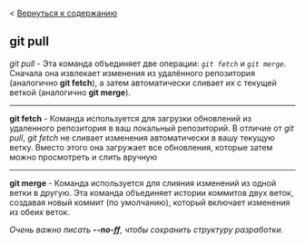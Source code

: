 < [Вернуться к содержанию](/readme.md)
## git pull
*git pull* - Эта команда объединяет две операции: *`git fetch`* и *`git merge`*.
Сначала она извлекает изменения из удалённого репозитория (аналогично **git fetch**), а затем автоматически сливает их с текущей веткой (аналогично **git merge**).

---

**git fetch** - Команда используется для загрузки обновлений из удаленного репозитория в ваш локальный репозиторий. В отличие от *git pull*, *git fetch* не сливает изменения автоматически в вашу текущую ветку. Вместо этого она загружает все обновления, которые затем можно просмотреть и слить вручную

---

**git merge** - Команда используется для слияния изменений из одной ветки в другую. Эта команда объединяет истории коммитов двух веток, создавая новый коммит (по умолчанию), который включает изменения из обеих веток.

*Очень важно писать **--no-ff**, чтобы сохранить структуру разработки.*
 